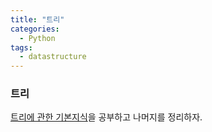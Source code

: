 ```yaml
---
title: "트리"
categories:
  - Python
tags:
  - datastructure
---
```


### 트리
[트리에 관한 기본지식](https://monsieursongsong.tistory.com/6)을 공부하고 나머지를 정리하자.
